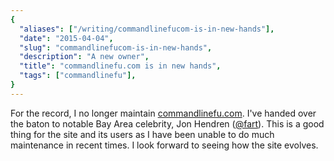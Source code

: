 ```yaml
---
{
  "aliases": ["/writing/commandlinefucom-is-in-new-hands"],
  "date": "2015-04-04",
  "slug": "commandlinefucom-is-in-new-hands",
  "description": "A new owner",
  "title": "commandlinefu.com is in new hands",
  "tags": ["commandlinefu"],
}
---
```


For the record, I no longer maintain
[commandlinefu.com](http://www.commandlinefu.com/). I've handed over the baton
to notable Bay Area celebrity, Jon Hendren ([@fart](https://twitter.com/fart)).
This is a good thing for the site and its users as I have been unable to do much
maintenance in recent times. I look forward to seeing how the site evolves.
